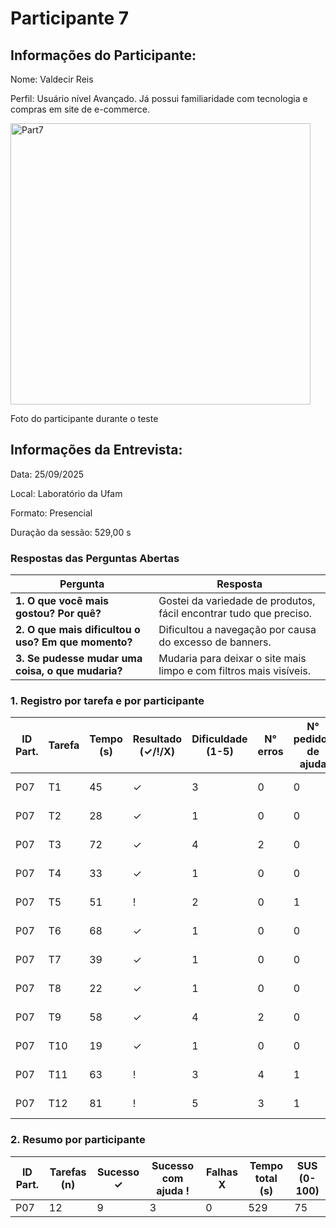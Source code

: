 # Participante 7

## Informações do Participante:
Nome: Valdecir Reis

Perfil: Usuário nível Avançado. Já possui familiaridade com tecnologia e compras em site de e-commerce. 

<img width="480" height="450" alt="Part7" src="https://github.com/user-attachments/assets/44795c05-62cc-4841-9e87-61e1d40b0e3a" />

Foto do participante durante o teste

## Informações da Entrevista: 
Data: 25/09/2025

Local: Laboratório da Ufam

Formato: Presencial 

Duração da sessão: 529,00 s

### Respostas das Perguntas Abertas

| Pergunta | Resposta |
|----------|----------|
| **1. O que você mais gostou? Por quê?** | Gostei da variedade de produtos, fácil encontrar tudo que preciso. |
| **2. O que mais dificultou o uso? Em que momento?** | Dificultou a navegação por causa do excesso de banners. |
| **3. Se pudesse mudar uma coisa, o que mudaria?** | Mudaria para deixar o site mais limpo e com filtros mais visíveis. |


### 1. Registro por tarefa e por participante
| ID Part. | Tarefa | Tempo (s) | Resultado (✓/!/X) | Dificuldade (1-5) | N° erros | N° pedidos de ajuda | Observações                     |
|----------|--------|-----------|--------------------|-------------------|----------|---------------------|---------------------------------|
| P07      | T1     | 45        | ✓                  | 3                 | 0        | 0                   | Com dificuldade                 |
| P07      | T2     | 28        | ✓                  | 1                 | 0        | 0                   | Não precisou de ajuda           |
| P07      | T3     | 72        | ✓                  | 4                 | 2        | 0                   | Acha que aplicou                |
| P07      | T4     | 33        | ✓                  | 1                 | 0        | 0                   | Acha que favoritou              |
| P07      | T5     | 51        | !                  | 2                 | 0        | 1                   | Com dificuldade                 |
| P07      | T6     | 68        | ✓                  | 1                 | 0        | 0                   | Realizou com dificuldades       |
| P07      | T7     | 39        | ✓                  | 1                 | 0        | 0                   | Não teve dificuldade            |
| P07      | T8     | 22        | ✓                  | 1                 | 0        | 0                   | Não teve dificuldade            |
| P07      | T9     | 58        | ✓                  | 4                 | 2        | 0                   | Não precisou de ajuda           |
| P07      | T10    | 19        | ✓                  | 1                 | 0        | 0                   | Não precisou de ajuda           |
| P07      | T11    | 63        | !                  | 3                 | 4        | 1                   | Realizou com dificuldades       |
| P07      | T12    | 81        | !                  | 5                 | 3        | 1                   | Com dificuldade                 |
### 2. Resumo por participante
| ID Part. | Tarefas (n) | Sucesso ✓ | Sucesso com ajuda ! | Falhas X | Tempo total (s) | SUS (0-100) |
|----------|-------------|-----------|---------------------|----------|-----------------|-------------|
| P07      | 12          | 9         | 3                   | 0        | 529            | 75        |

